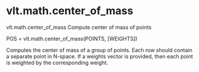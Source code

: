 # vlt.math.center_of_mass

  vlt.math.center_of_mass Compute center of mass of points
 
   POS = vlt.math.center_of_mass(POINTS, [WEIGHTS])
 
   Computes the center of mass of a group of points.  Each row should
   contain a separate point in N-space.  If a weights vector is provided,
   then each point is weighted by the corresponding weight.
